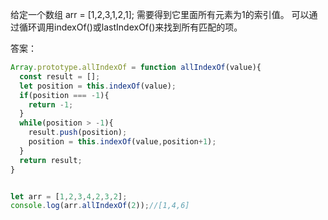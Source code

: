 给定一个数组 arr = [1,2,3,1,2,1]; 需要得到它里面所有元素为1的索引值。
可以通过循环调用indexOf()或lastIndexOf()来找到所有匹配的项。

答案：
```javascript
Array.prototype.allIndexOf = function allIndexOf(value){
  const result = [];
  let position = this.indexOf(value);
  if(position === -1){
    return -1;
  }
  while(position > -1){
    result.push(position);
    position = this.indexOf(value,position+1);
  }
  return result;
}


let arr = [1,2,3,4,2,3,2];
console.log(arr.allIndexOf(2));//[1,4,6]
```
